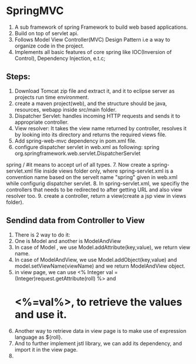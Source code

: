 # SpringMVC
1. A sub framework of spring Framework to build web based applications. 
2. Build on top of servlet api.
3. Follows Model View Controller(MVC) Design Pattern i.e a way to organize code in the project.
4. Implements all basic features of core spring like IOC(Inversion of Control), Dependency Injection, e.t.c;

## Steps:
1. Download Tomcat zip file and extract it, and it to eclipse server as projects run time environment.
2. create a maven project(web), and the structure should be java, resources, webapp inside src/main folder.
3. Dispatcher Servlet: handles incoming HTTP requests and sends it to appropriate controller.
4. View resolver: It takes the view name returned by controller, resolves it by looking into its directory and returns the required views file.
5. Add spring-web-mvc dependency in pom.xml file.
6. configure dispatcher servlet in web.xml as following:
   <servlet>
  	<servlet-name>spring</servlet-name>
  	<servlet-class>org.springframework.web.servlet.DispatcherServlet</servlet-class>
  </servlet>
  
  <servlet-mapping>
  	<servlet-name>spring</servlet-name>
  	<url-pattern>/</url-pattern>
  </servlet-mapping>
#it means to accept url of all types.
7. Now create a spring-servlet.xml file inside views folder only, where spring-servlet.xml is a convention name based on the servelt name "spring" given in web.xml while configurig dispatcher servlet.
8. In spring-servlet.xml, we specifiy the controllers that needs to be redirected to after getting URL and also view resolver too.
9. create a controller, return a view(create a jsp view in views folder).

## Sendind data from Controller to View
1. There is 2 way to do it:
2. One is Model and another is ModelAndView
3. In case of Model , we use Model.addAttribute(key,value), we return view name.
4. In case of ModelAndView, we use Model.addObject(key,value) and model.setViewName(viewName) and we return ModelAndView object.
5. in view page, we can use <% Integer val = (Integer)request.getAttribute(roll) %> and <h1><%=val%>, to retrieve the values and use it.
6. Another way to retrieve data in view page is to make use of expression language as ${roll}.
7. And to further implement jstl library, we can add its dependency, and import it in the view page.
8. 


